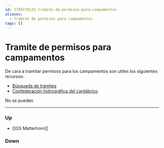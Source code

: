 ```yaml
---
id: 1750719125-tramite-de-permisos-para-campamentos
aliases:
  - Tramite de permisos para campamentos
tags: []
---
```


# Tramite de permisos para campamentos
De cara a tramitar permisos para los campamentos son utiles los siguientes recursos:

- [Búsqueda de trámites](https://sede.administracion.gob.es/pagSedeFront/servicios/consultaCSV.htm) 
- [Confederación hidrográfica del cantábrico](https://www.chcantabrico.es/) 

No se pueden 



***
### Up

- [[GS Matterhorn]]

### Down
